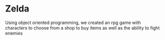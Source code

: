 # Zelda
Using object oriented programming, we created an rpg game with characters to choose from a shop to buy items as well as the ability to fight enemies
